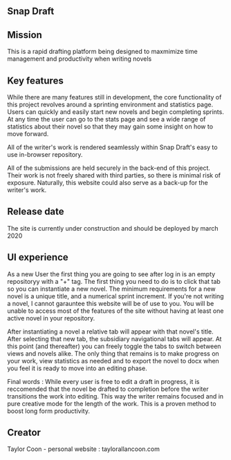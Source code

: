 

## Snap Draft

## Mission
This is a rapid drafting platform being designed to maxmimize time management and productivity when writing novels

## Key features


While there are many features still in development, the core functionality of this project revolves around a sprinting environment and statistics page. Users can quickly and easily start new novels and begin completing sprints. At any time the user can go to the stats page and see a wide range of statistics about their novel so that they may gain some insight on how to move forward.

All of the writer's work is rendered seamlessly within Snap Draft's easy to use in-browser repository.

All of the submissions are held securely in the back-end of this project. Their work is not freely shared with third parties, so there is minimal risk of exposure. Naturally, this website could also serve as a back-up for the writer's work.

## Release date 

The site is currently under construction and should be deployed by march 2020


## UI experience

As a new User the first thing you are going to see after log in is an empty repositoryy with a "+" tag. The first thing you need to do is to click that tab so you can instantiate a new novel. The minimum requirements for a new novel is a unique title, and a numerical sprint increment. If you're not writing a novel, I cannot garauntee this website will be of use to you. You will be unable to access most of the features of the site without having at least one active novel in your repository.


After instantiating a novel a relative tab will appear with that novel's title. After selecting that new tab, the subsidiary navigational tabs will appear. At this point (and thereafter) you can freely toggle the tabs to switch between views and novels alike. The only thing that remains is to make progress on your work, view statistics as needed and to export the novel to docx when you feel it is ready to move into an editing phase.


Final words : While every user is free to edit a draft in progress, it is reccomended that the novel be drafted to completion before the writer transitions the work into editing. This way the writer remains focused and in pure creative mode for the length of the work. This is a proven method to boost long form productivity.





## Creator

Taylor Coon - personal website : taylorallancoon.com







